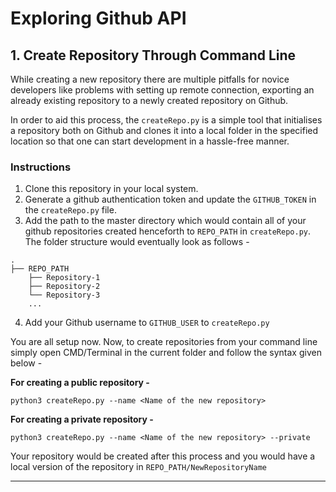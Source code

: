 # Exploring Github API

## 1. Create Repository Through Command Line 

While creating a new repository there are multiple pitfalls for novice developers like problems with setting up remote connection, exporting an already existing repository to a newly created repository on Github.

In order to aid this process, the ```createRepo.py``` is a simple tool that initialises a repository both on Github and clones it into a local folder in the specified location so that one can start development in a hassle-free manner.

### Instructions
1. Clone this repository in your local system.
2. Generate a github authentication token and update the ```GITHUB_TOKEN``` in the ```createRepo.py``` file.
3. Add the path to the master directory which would contain all of your github repositories created henceforth to ```REPO_PATH``` in ```createRepo.py```. The folder structure would eventually look as follows -

```
.
├── REPO_PATH
    ├── Repository-1
    ├── Repository-2
    └── Repository-3
    ...
```
4. Add your Github username to ```GITHUB_USER``` to ```createRepo.py```

You are all setup now. Now, to create repositories from your command line simply open CMD/Terminal in the current folder and follow the syntax given below -

**For creating a public repository -**

```python3 createRepo.py --name <Name of the new repository>```

**For creating a private repository -**

```python3 createRepo.py --name <Name of the new repository> --private```

Your repository would be created after this process and you would have a local version of the repository in ```REPO_PATH/NewRepositoryName```
***